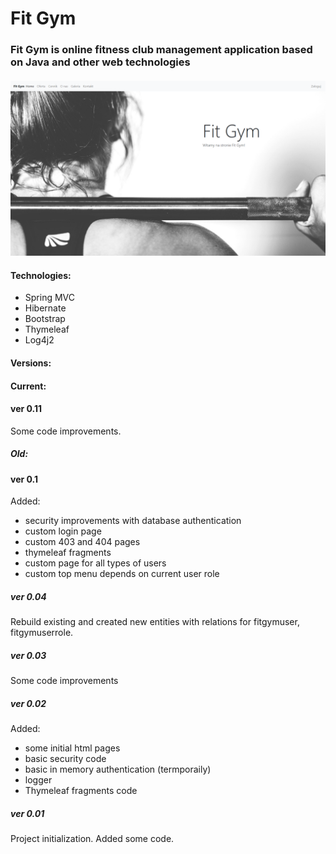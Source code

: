 # Fit Gym


### Fit Gym is online fitness club management application based on Java and other web technologies

####
![FitGym](screenshots/fitgym0_02.png)
#### Technologies:

* Spring MVC
* Hibernate
* Bootstrap
* Thymeleaf
* Log4j2



#### Versions:
#### Current:

#### ver 0.11

Some code improvements.


##### Old: 
#### ver 0.1

Added:
- security improvements with database authentication
- custom login page
- custom 403 and 404 pages
- thymeleaf fragments 
- custom page for all types of users
- custom top menu depends on current user role


##### ver 0.04 

Rebuild existing and created new entities with relations for fitgymuser, fitgymuserrole.

##### ver 0.03 

Some code improvements


##### ver 0.02 

Added:
 - some initial html pages
 - basic security code
 - basic in memory authentication (termporaily)
 - logger 
 - Thymeleaf fragments code
 
 
##### ver 0.01 

Project initialization. Added some code.
